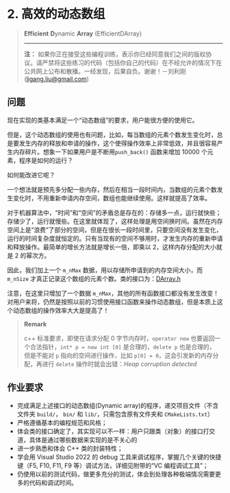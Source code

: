 # 2. 高效的动态数组

> **Efficient** **D**ynamic **Array** (EfficientDArray)
>
> ---
>
> **注：** 如果你正在接受这些编程训练，表示你已经同意我们之间的版权协议。请严禁将这些练习的代码（包括你自己的代码）在不经允许的情况下在公共网上公布和散播。一经发现，后果自负。谢谢！－刘利刚 (<ligang.liu@gmail.com>)

## 问题

现在实现的类基本满足一个“动态数组”的要求，用户能很方便的使用它。

但是，这个动态数组的使用也有问题，比如，每当数组的元素个数发生变化时，总是要发生内存的释放和申请的操作，这个使得操作效率上非常低效，并且很容易产生内存碎片。想象一下如果用户是不断用`push_back()` 函数来增加 10000 个元素，程序是如何的运行？

如何能改进它呢？

一个想法就是预先多分配一些内存，然后在相当一段时间内，当数组的元素个数发生变化时，不用重新申请内存空间，数组也能继续使用。这样就提高了效率。

对于机器算法中，“时间”和“空间”的矛盾总是存在的：存储多一点，运行就快些；存储少了，运行就慢些。在这里就体现了，这样处理是用空间换时间。虽然在内存空间上是“浪费”了部分的空间，但是在很长一段时间里，只要空间没有发生变化，运行的时间复杂度就恒定的。只有当现有的空间不够用时，才发生内存的重新申请和释放操作。最简单的增长方法就是增长一倍，即乘以 2，这样内存分配的大小就是 2 的幂次方。

因此，我们加上一个 `m_nMax` 数据，用以存储所申请到的内存空间大小，而 `m_nSize` 才真正记录这个数组的元素个数。类的接口为：[DArray.h](../../project/src/executables/2_EfficientDArray/DArray.h)

注意，在这里只增加了一个数据 `m_nMax`，其他的所有函数接口都没有发生改变！对用户来将，仍然是按照以前的习惯使用接口函数来操作动态数组，但是本质上这个动态数组的操作效率大大是提高了！

> **Remark**
>
> c++ 标准要求，即使在请求分配 0 字节内存时，`operator new` 也要返回一个合法指针，`int* p = new int [0]` 是合理的，`delete p` 也是合理的，
> 但是不能对 `p` 指向的空间进行操作，比如 `p[0] = 0`，这会引发新的内存分配，再进行 `delete` 操作时就会出错：*Heap corruption detected*

## 作业要求

- 完成满足上述接口的动态数组(Dynamic array)的程序，递交项目文件（不含文件夹 `build/`， `bin/` 和 `lib/`，只需包含原有文件夹和 `CMakeLists.txt`）
- 严格遵循基本的编程规范和风格；
- 体会类的接口确定了，其实现可以不一样：用户只跟类（对象）的接口打交道，具体是通过哪些数据来实现的是不关心的
- 进一步熟悉和体会 C++ 类的封装特性；
- 学会用 Visual Studio 2022 的 debug 工具来调试程序，掌握几个关键的快捷键（F5, F10, F11, F9 等）调试方法，详细见附带的“VC 编程调试工具”；
- 仍使用以前的测试代码，做更多充分的测试，体会到处理各种极端情况需要更多的代码和调试时间。
